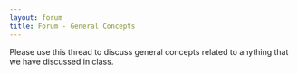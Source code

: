 ```yaml
---
layout: forum
title: Forum - General Concepts
---
```


Please use this thread to discuss general concepts related to anything that we have discussed in class.
